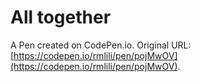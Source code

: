 # All together

A Pen created on CodePen.io. Original URL: [https://codepen.io/rmlili/pen/pojMwOV](https://codepen.io/rmlili/pen/pojMwOV).


